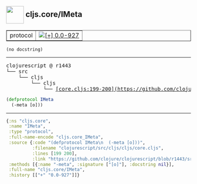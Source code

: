 ## <img width="48px" valign="middle" src="http://i.imgur.com/Hi20huC.png"> cljs.core/IMeta

 <table border="1">
<tr>
<td>protocol</td>
<td><a href="https://github.com/cljsinfo/api-refs/tree/0.0-927"><img valign="middle" alt="[+] 0.0-927" src="https://img.shields.io/badge/+-0.0--927-lightgrey.svg"></a> </td>
</tr>
</table>

 <samp>
</samp>

```
(no docstring)
```

---

 <pre>
clojurescript @ r1443
└── src
    └── cljs
        └── cljs
            └── <ins>[core.cljs:199-200](https://github.com/clojure/clojurescript/blob/r1443/src/cljs/cljs/core.cljs#L199-L200)</ins>
</pre>

```clj
(defprotocol IMeta
  (-meta [o]))
```


---

```clj
{:ns "cljs.core",
 :name "IMeta",
 :type "protocol",
 :full-name-encode "cljs.core_IMeta",
 :source {:code "(defprotocol IMeta\n  (-meta [o]))",
          :filename "clojurescript/src/cljs/cljs/core.cljs",
          :lines [199 200],
          :link "https://github.com/clojure/clojurescript/blob/r1443/src/cljs/cljs/core.cljs#L199-L200"},
 :methods [{:name "-meta", :signature ["[o]"], :docstring nil}],
 :full-name "cljs.core/IMeta",
 :history [["+" "0.0-927"]]}

```
